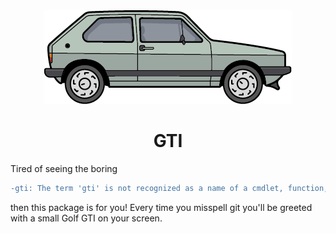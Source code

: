 <div align="center">
    <img src="./gti.png"/>
    <h1>GTI</h1>
</div>

Tired of seeing the boring  
```diff
-gti: The term 'gti' is not recognized as a name of a cmdlet, function, script file, or executable program. Check the spelling of the name, or if a path was included, verify that the path is correct and try again.
```
then this package is for you! Every time you misspell git you'll be greeted with a small Golf GTI on your screen.